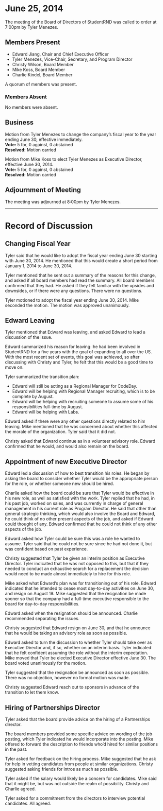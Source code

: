 # June 25, 2014

The meeting of the Board of Directors of StudentRND was called to order at 7:00pm by Tyler Menezes.

## Members Present

- Edward Jiang, Chair and Chief Executive Officer
- Tyler Menezes, Vice-Chair, Secretary, and Program Director
- Christy Wilson, Board Member
- Mike Koss, Board Member
- Charlie Kindel, Board Member

A quorum of members was present.

### Members Absent

No members were absent.

## Business

Motion from Tyler Menezes to change the company’s fiscal year to the year ending June 30, effective immediately.  
**Vote:** 5 for, 0 against, 0 abstained  
**Resolved:** Motion carried

Motion from Mike Koss to elect Tyler Menezes as Executive Director, effective June 30, 2014.  
**Vote:** 5 for, 0 against, 0 abstained  
**Resolved:** Motion carried

## Adjournment of Meeting

The meeting was adjourned at 8:00pm by Tyler Menezes.

---- 

# Record of Discussion

## Changing Fiscal Year

Tyler said that he would like to adopt the fiscal year ending June 30 starting with June 30, 2014. He mentioned that this would create a short period from January 1, 2014 to June 30, 2014.
  
Tyler mentioned that he sent out a summary of the reasons for this change, and asked if all board members had read the summary. All board members confirmed that they had. He asked if they felt familiar with the upsides and downsides, or if there were any questions. There were no questions.

Tyler motioned to adopt the fiscal year ending June 30, 2014. Mike seconded the motion. The motion was approved unanimously.

## Edward Leaving

Tyler mentioned that Edward was leaving, and asked Edward to lead a discussion of the issue.

Edward summarized his reason for leaving: he had been involved in StudentRND for a five years with the goal of expanding to all over the US. With the most recent set of events, this goal was achieved, so after discussing with Christy and Tyler, he felt that this would be a good time to move on.

Tyler summarized the transition plan:

- Edward will still be acting as a Regional Manager for CodeDay.
- Edward will be helping with Regional Manager recruiting, which is to be complete by August.
- Edward will be helping with recruiting someone to assume some of his responsibilities full-time by August.
- Edward will be helping with Labs.

Edward asked if there were any other questions directly related to him leaving. Mike mentioned that he was concerned about whether this affected the morale of the organization. Tyler said that it did not.

Christy asked that Edward continue as in a volunteer advisory role. Edward confirmed that he would, and would also remain on the board.

## Appointment of new Executive Director

Edward led a discussion of how to best transition his roles. He began by asking the board to consider whether Tyler would be the appropriate person for the role, or whether someone new should be hired.

Charlie asked how the board could be sure that Tyler would be effective in his new role, as well as satisfied with the work. Tyler replied that he had, in his past job, worked on sales, and was currently in charge of general management in his current role as Program Director. He said that other than general strategic thinking, which would also involve the Board and Edward, he could think of no other present aspects of the job, and asked if Edward could thought of any. Edward confirmed that he could not think of any other aspects of the job.

Edward asked how Tyler could be sure this was a role he wanted to assume. Tyler said that he could not be sure since he had not done it, but was confident based on past experience.

Christy suggested that Tyler be given an interim position as Executive Director. Tyler indicated that he was not opposed to this, but that if they needed to conduct an exhaustive search for a replacement the decision would need to be made almost immediately to hire for this role. 

Mike asked what Edward’s plan was for transitioning out of his role. Edward indicated that he intended to cease most day-to-day activities on June 30, and resign on August 18. Mike suggested that the resignation be made sooner so that the company had a full-time executive responsible to the board for day-to-day responsibilities.

Edward asked when the resignation should be announced. Charlie recommended separating the issues.

Christy suggested that Edward resign on June 30, and that he announce that he would be taking an advisory role as soon as possible.

Edward asked to turn the discussion to whether Tyler should take over as Executive Director and, if so, whether on an interim basis. Tyler indicated that he felt confident assuming the role without the interim expectation. Mike moved that Tyler be elected Executive Director effective June 30. The board voted unanimously for the motion.

Tyler suggested that the resignation be announced as soon as possible. There was no objection, however no formal motion was made.

Christy suggested Edward reach out to sponsors in advance of the transition to let them know.

## Hiring of Partnerships Director

Tyler asked that the board provide advice on the hiring of a Partnerships director.

The board members provided some specific advice on wording of the job posting, which Tyler indicated he would incorporate into the posting. Mike offered to forward the description to friends who’d hired for similar positions in the past.

Tyler asked for feedback on the hiring process. Mike suggested that he ask for help in vetting candidates from people at similar organizations. Christy suggested asking friends for intros as much as possible.

Tyler asked if the salary would likely be a concern for candidates. Mike said that it might be, but was not outside the realm of possibility. Christy and Charlie agreed.

Tyler asked for a commitment from the directors to interview potential candidates. All agreed.

